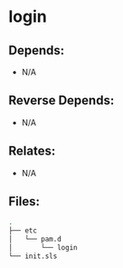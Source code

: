 # login

## Depends:

  -  N/A

## Reverse Depends:

  -  N/A

## Relates:

  -  N/A

## Files:

```bash
.
├── etc
│   └── pam.d
│       └── login
└── init.sls
```
